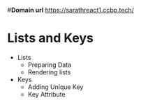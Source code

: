 #**Domain url**
https://sarathreact1.ccbp.tech/
# Lists and Keys

- Lists
  - Preparing Data
  - Rendering lists
- Keys
  - Adding Unique Key
  - Key Attribute
